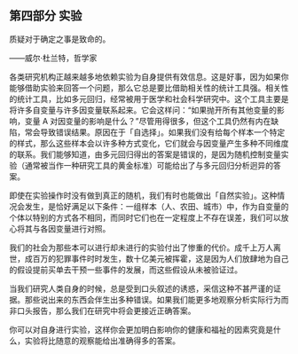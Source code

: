 ## 第四部分 实验

质疑对于确定之事是致命的。

——威尔·杜兰特，哲学家

各类研究机构正越来越多地依赖实验为自身提供有效信息。这是好事，因为如果你能够借助实验来回答一个问题，那么它总是要比借助相关性的统计工具强。相关性的统计工具，比如多元回归，经常被用于医学和社会科学研究中。这个工具主要是将许多自变量与许多因变量联系起来。它会这样问：“如果抛开所有其他变量的影响，变量 A 对因变量的影响是什么？”尽管用得很多，但这个工具仍然有内在缺陷，常会导致错误结果。原因在于「自选择」。如果我们没有给每个样本一个特定的样式，那么这些样本会以许多种方式变化，它们就会与因变量产生多种不同维度的联系。我们能够知道，由多元回归得出的答案是错误的，是因为随机控制变量实验（通常被当作一种研究工具的黄金标准）可能给出了与多元回归分析迥异的答案。

即使在实验操作时没有做到真正的随机，我们有时也能做出「自然实验」。这种情况会发生，是恰好满足以下条件：一组样本（人、农田、城市）中，作为自变量的个体以特别的方式各不相同，而同时它们也在一定程度上不存在误差，我们可以放心将其与各因变量进行对照。

我们的社会为那些本可以进行却未进行的实验付出了惨重的代价。成千上万人离世，成百万的犯罪事件时时发生，数十亿美元被挥霍，这是因为人们放肆地为自己的假设提前买单去干预一些事件的发展，而这些假设从未被验证过。

当我们研究人类自身的时候，总是受到口头叙述的诱惑，采信这种不甚严谨的证据。那些说出来的东西会伴生出多种错误。如果我们能更多地观察分析实际行为而非口头报告，那么我们在研究中将会更接近正确答案。

你可以对自身进行实验，这样你会更加明白影响你的健康和福祉的因素究竟是什么，实验将比随意的观察能给出准确得多的答案。




